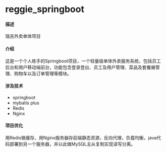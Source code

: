 # reggie_springboot

#### 描述
瑞吉外卖单体项目

#### 介绍
这是一个个人练手的Springboot项目，一个轻量级单体外卖服务系统，包括员工后台和用户移动端前台，功能包含登录登出、员工及用户管理、菜品及套餐展管理、购物车以及订单管理等模块。

#### 涉及技术
* springboot
* mybatis plus
* Redis
* Nginx

#### 项目优化
用Redis做缓存，用Nginx服务器存前端静态资源，反向代理，负载均衡，java代码部署到另一个服务器，并以此做MySQL主从复制实现读写分离。